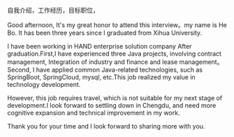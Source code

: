 

自我介绍，工作经历，目标职位，

 Good afternoon, It's my great honor to attend this interview。my name is He Bo. It has been three years since I graduated from Xihua University.

I  have been working in HAND enterprise solution company After graduation.First,I have experienced three Java  projects, involving contract management, Integration of industry and finance and lease management。Second, I have applied common Java-related technologies, such as SpringBoot, SpringCloud, mysql, etc.This job realized my value in technology development.

However, this job requires travel, which is not suitable for my next stage of development.I look forward to settling down in Chengdu, and need more cognitive expansion and technical improvement in my work.

Thank you for your time and I look forward to sharing more with you.

 

